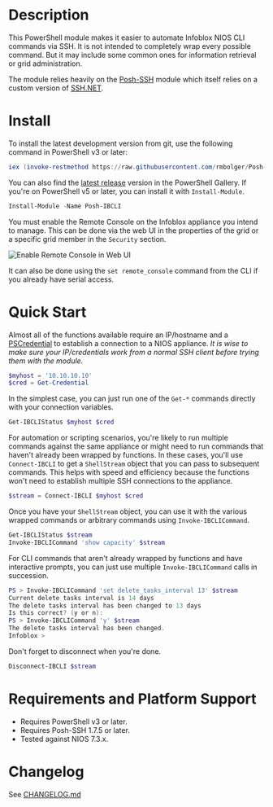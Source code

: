 # Description

This PowerShell module makes it easier to automate Infoblox NIOS CLI commands via SSH. It is not intended to completely wrap every possible command. But it may include some common ones for information retrieval or grid administration.

The module relies heavily on the [Posh-SSH](https://github.com/darkoperator/Posh-SSH) module which itself relies on a custom version of [SSH.NET](https://github.com/sshnet/SSH.NET).

# Install

To install the latest development version from git, use the following command in PowerShell v3 or later:

```powershell
iex (invoke-restmethod https://raw.githubusercontent.com/rmbolger/Posh-IBCLI/master/instdev.ps1)
```

You can also find the [latest release](https://www.powershellgallery.com/packages/Posh-IBCLI/) version in the PowerShell Gallery. If you're on PowerShell v5 or later, you can install it with `Install-Module`.

```powershell
Install-Module -Name Posh-IBCLI
```

You must enable the Remote Console on the Infoblox appliance you intend to manage. This can be done via the web UI in the properties of the grid or a specific grid member in the `Security` section.

![Enable Remote Console in Web UI](/Media/Enable-Remote-Console-GUI.png)

It can also be done using the `set remote_console` command from the CLI if you already have serial access.

# Quick Start

Almost all of the functions available require an IP/hostname and a [PSCredential](https://msdn.microsoft.com/en-us/library/system.management.automation.pscredential(v=vs.85).aspx) to establish a connection to a NIOS appliance. *It is wise to make sure your IP/credentials work from a normal SSH client before trying them with the module.*

```powershell
$myhost = '10.10.10.10'
$cred = Get-Credential
```

In the simplest case, you can just run one of the `Get-*` commands directly with your connection variables.

```powershell
Get-IBCLIStatus $myhost $cred
```

For automation or scripting scenarios, you're likely to run multiple commands against the same appliance or might need to run commands that haven't already been wrapped by functions.  In these cases, you'll use `Connect-IBCLI` to get a `ShellStream` object that you can pass to subsequent commands. This helps with speed and efficiency because the functions won't need to establish multiple SSH connections to the appliance.

```powershell
$stream = Connect-IBCLI $myhost $cred
```

Once you have your `ShellStream` object, you can use it with the various wrapped commands or arbitrary commands using `Invoke-IBCLICommand`.

```powershell
Get-IBCLIStatus $stream
Invoke-IBCLICommand 'show capacity' $stream
```

For CLI commands that aren't already wrapped by functions and have interactive prompts, you can just use multiple `Invoke-IBCLICommand` calls in succession.

```powershell
PS > Invoke-IBCLICommand 'set delete_tasks_interval 13' $stream
Current delete tasks interval is 14 days
The delete tasks interval has been changed to 13 days
Is this correct? (y or n):
PS > Invoke-IBCLICommand 'y' $stream
The delete tasks interval has been changed.
Infoblox >
```

Don't forget to disconnect when you're done.

```powershell
Disconnect-IBCLI $stream
```

# Requirements and Platform Support

* Requires PowerShell v3 or later.
* Requires Posh-SSH 1.7.5 or later.
* Tested against NIOS 7.3.x.

# Changelog

See [CHANGELOG.md](/CHANGELOG.md)
